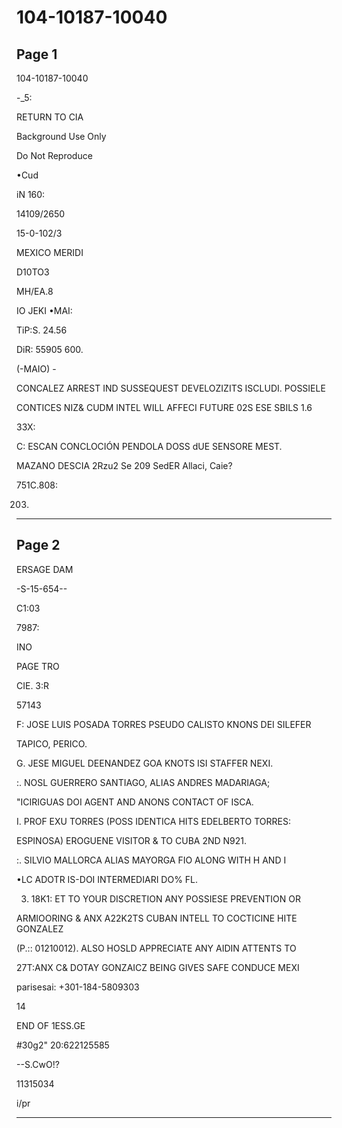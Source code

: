 # 104-10187-10040

## Page 1

104-10187-10040

-_5:

RETURN TO CIA

Background Use Only

Do Not Reproduce

•Cud

iN 160:

14109/2650

15-0-102/3

MEXICO MERIDI

D10TO3

MH/EA.8

IO JEKI •MAI:

TiP:S. 24.56

DiR: 55905 600.

(-MAIO) -

CONCALEZ ARREST IND SUSSEQUEST DEVELOZIZITS ISCLUDI. POSSIELE

CONTICES NIZ& CUDM INTEL WILL AFFECI FUTURE 02S ESE SBILS 1.6

33X:

C: ESCAN CONCLOCIÓN PENDOLA DOSS dUE SENSORE MEST.

MAZANO DESCIA 2Rzu2 Se 209 SedER Allaci, Caie?

751C.808:

203.

---

## Page 2

ERSAGE DAM

-S-15-654--

C1:03

7987:

INO

PAGE TRO

CIE. 3:R

57143

F: JOSE LUIS POSADA TORRES PSEUDO CALISTO KNONS DEI SILEFER

TAPICO, PERICO.

G. JESE MIGUEL DEENANDEZ GOA KNOTS ISI STAFFER NEXI.

:. NOSL GUERRERO SANTIAGO, ALIAS ANDRES MADARIAGA;

"ICIRIGUAS DOI AGENT AND ANONS CONTACT OF ISCA.

I. PROF EXU TORRES (POSS IDENTICA HITS EDELBERTO TORRES:

ESPINOSA) EROGUENE VISITOR & TO CUBA 2ND N921.

:. SILVIO MALLORCA ALIAS MAYORGA FIO ALONG WITH H AND I

•LC ADOTR IS-DOI INTERMEDIARI DO% FL.

3. 18K1: ET TO YOUR DISCRETION ANY POSSIESE PREVENTION OR

ARMIOORING & ANX A22K2TS CUBAN INTELL TO COCTICINE HITE GONZALEZ

(P.:: 01210012). ALSO HOSLD APPRECIATE ANY AIDIN ATTENTS TO

27T:ANX C& DOTAY GONZAICZ BEING GIVES SAFE CONDUCE MEXI

parisesai: +301-184-5809303

14

END OF 1ESS.GE

#30g2" 20:622125585

--S.CwO!?

11315034

i/pr

---

